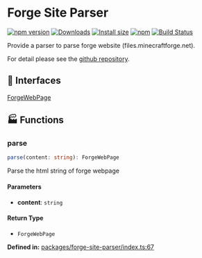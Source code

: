 # Forge Site Parser

[![npm version](https://img.shields.io/npm/v/@xmcl/forge-installer.svg)](https://www.npmjs.com/package/@xmcl/forge-installer)
[![Downloads](https://img.shields.io/npm/dm/@xmcl/forge-installer.svg)](https://npmjs.com/@xmcl/forge-installer)
[![Install size](https://packagephobia.now.sh/badge?p=@xmcl/forge-installer)](https://packagephobia.now.sh/result?p=@xmcl/forge-installer)
[![npm](https://img.shields.io/npm/l/@xmcl/minecraft-launcher-core.svg)](https://github.com/voxelum/minecraft-launcher-core-node/blob/master/LICENSE)
[![Build Status](https://github.com/voxelum/minecraft-launcher-core-node/workflows/Build/badge.svg)](https://github.com/Voxelum/minecraft-launcher-core-node/actions?query=workflow%3ABuild)

Provide a parser to parse forge website (files.minecraftforge.net).

For detail please see the [github repository](https://github.com/Voxelum/minecraft-launcher-core-node).

## 🤝 Interfaces

<div class="definition-grid interface"><a href="forge-site-parser/ForgeWebPage">ForgeWebPage</a></div>

## 🏭 Functions

### parse

```ts
parse(content: string): ForgeWebPage
```
Parse the html string of forge webpage
#### Parameters

- **content**: `string`
#### Return Type

- `ForgeWebPage`

<p style="font-size: 14px; color: var(--vp-c-text-2)">
<strong>Defined in:</strong> <a href="https://github.com/voxelum/minecraft-launcher-core-node/blob/master/packages/forge-site-parser/index.ts#L67" target="_blank" rel="noreferrer">packages/forge-site-parser/index.ts:67</a>
</p>



